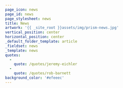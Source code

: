 ```yaml
---
page_icon: news
page_id: news
page_stylesheet: news
title: News
artwork: '{{ _site_root }}assets/img/prism-news.jpg'
vertical_position: center
horizontal_position: center
_default_folder_template: article
_fieldset: news
_template: news
quotes:
  -
    quote: /quotes/jeremy-eichler
  -
    quote: /quotes/rob-barnett
background_color: '#efeeec'
---
```





